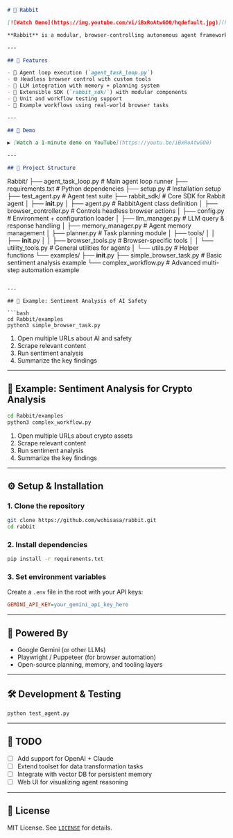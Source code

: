 ```markdown
# 🐇 Rabbit

[![Watch Demo](https://img.youtube.com/vi/iBxRoAtwGO0/hqdefault.jpg)](https://youtu.be/iBxRoAtwGO0)

**Rabbit** is a modular, browser-controlling autonomous agent framework designed for intelligent web-based task execution. Leveraging LLMs and custom tools, Rabbit enables fully autonomous workflows such as research tasks, information extraction, and browser automation across complex multi-step processes.

---

## 🚀 Features 

- 🔁 Agent loop execution (`agent_task_loop.py`)
- 🌐 Headless browser control with custom tools
- 🧠 LLM integration with memory + planning system
- 🔧 Extensible SDK (`rabbit_sdk/`) with modular components
- 🧪 Unit and workflow testing support
- 🧪 Example workflows using real-world browser tasks

---

## 📼 Demo

▶️ [Watch a 1-minute demo on YouTube](https://youtu.be/iBxRoAtwGO0)

---

## 📁 Project Structure

```
Rabbit/
├── agent_task_loop.py              # Main agent loop runner
├── requirements.txt               # Python dependencies
├── setup.py                       # Installation setup
├── test_agent.py                  # Agent test suite
├── rabbit_sdk/                    # Core SDK for Rabbit agent
│   ├── __init__.py
│   ├── agent.py                   # RabbitAgent class definition
│   ├── browser_controller.py      # Controls headless browser actions
│   ├── config.py                  # Environment + configuration loader
│   ├── llm_manager.py             # LLM query & response handling
│   ├── memory_manager.py          # Agent memory management
│   ├── planner.py                 # Task planning module
│   ├── tools/
│   │   ├── __init__.py
│   │   ├── browser_tools.py       # Browser-specific tools
│   │   └── utility_tools.py       # General utilities for agents
│   └── utils.py                   # Helper functions
└── examples/
    ├── __init__.py
    ├── simple_browser_task.py     # Basic sentiment analysis example
    └── complex_workflow.py        # Advanced multi-step automation example
```

---

## 🧪 Example: Sentiment Analysis of AI Safety

```bash
cd Rabbit/examples
python3 simple_browser_task.py
```

1. Open multiple URLs about AI and safety  
2. Scrape relevant content  
3. Run sentiment analysis  
4. Summarize the key findings  

---

## 🧪 Example: Sentiment Analysis for Crypto Analysis

```bash
cd Rabbit/examples
python3 complex_workflow.py
```

1. Open multiple URLs about crypto assets  
2. Scrape relevant content  
3. Run sentiment analysis  
4. Summarize the key findings  

---

## ⚙️ Setup & Installation

### 1. Clone the repository

```bash
git clone https://github.com/wchisasa/rabbit.git
cd rabbit
```

### 2. Install dependencies

```bash
pip install -r requirements.txt
```

### 3. Set environment variables

Create a `.env` file in the root with your API keys:

```ini
GEMINI_API_KEY=your_gemini_api_key_here
```

---

## 🧠 Powered By

- Google Gemini (or other LLMs)
- Playwright / Puppeteer (for browser automation)
- Open-source planning, memory, and tooling layers

---

## 🛠 Development & Testing

```bash
python test_agent.py
```

---

## 📌 TODO

- [ ] Add support for OpenAI + Claude  
- [ ] Extend toolset for data transformation tasks  
- [ ] Integrate with vector DB for persistent memory  
- [ ] Web UI for visualizing agent reasoning  

---

## 📄 License

MIT License. See [`LICENSE`](LICENSE) for details.
```